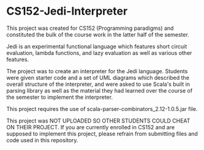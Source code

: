 # CS152-Jedi-Interpreter
This project was created for CS152 (Programming paradigms) and constituted the bulk of the course work in the latter half of the semester.

Jedi is an experimental functional language which features short circuit evaluation, lambda functions, and lazy evaluation as well as
various other features. 

The project was to create an interpreter for the Jedi language. Students were given starter code and a set of UML diagrams which described the overall structure of the interpreter, and were asked to use Scala's built in parsing library as well as the material they had learned over the course of the semester to implement the interpreter.

This project requires the use of scala-parser-combinators_2.12-1.0.5.jar file.

This project was NOT UPLOADED SO OTHER STUDENTS COULD CHEAT ON THEIR PROJECT. If you are currently enrolled in CS152 and are supposed
to implement this project, please refrain from submitting files and code used in this repository.
